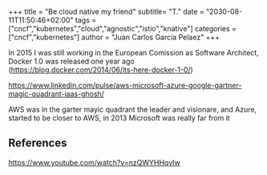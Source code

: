 +++
title = "Be cloud native my friend"
subtitle= "T."
date = "2030-08-11T11:50:46+02:00"
tags = ["cncf","kubernetes","cloud","agnostic","istio","knative"]
categories = ["cncf","kubernetes"]
author = "Juan Carlos Garcia Pelaez"
+++

In 2015 I was still working in the European Comission as Software Architect, Docker 1.0 was released one year ago (https://blog.docker.com/2014/06/its-here-docker-1-0/)

https://www.linkedin.com/pulse/aws-microsoft-azure-google-gartner-magic-quadrant-iaas-ghosh/

AWS was in the garter mayic quadrant the leader and visionare, and Azure, started to be closer to AWS, in 2013 Microsoft was really far from it

## References

https://www.youtube.com/watch?v=nzQWYHHqvIw